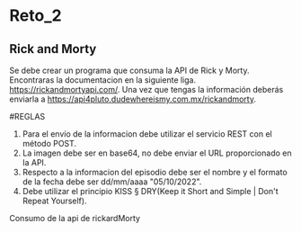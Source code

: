 # Reto_2
## Rick and Morty
Se debe crear un programa que consuma la API de Rick y Morty. Encontraras la documentacion en la siguiente liga. https://rickandmortyapi.com/. Una vez que tengas la información deberás enviarla a https://api4pluto.dudewhereismy.com.mx/rickandmorty.

#REGLAS
1. Para el envío de la informacion debe utilizar el servicio REST con el método POST.
2. La imagen debe ser en base64, no debe enviar el URL proporcionado en la API.
3. Respecto a la informacion del episodio debe ser el nombre y el formato de la fecha debe ser dd/mm/aaaa "05/10/2022".
4. Debe utilizar el principio KISS § DRY(Keep it Short and Simple | Don't Repeat Yourself).

Consumo de la api de rickardMorty

